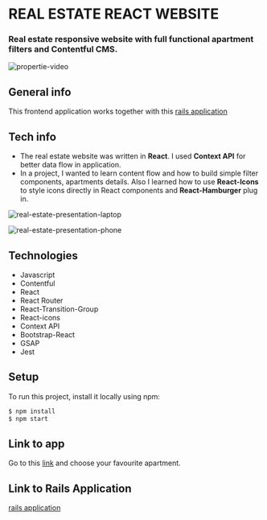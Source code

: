 # REAL ESTATE REACT WEBSITE
### Real estate responsive website with full functional apartment filters and Contentful CMS.

![propertie-video](https://user-images.githubusercontent.com/61030079/90961870-284f1280-e4ac-11ea-985f-7cbcd99613eb.gif)

## General info

This frontend application works together with this
[rails application](https://github.com/Strevitz)

## Tech info

- The real estate website was written in **React**. I used **Context API** for better data flow in application.
- In a project, I wanted to learn content flow and how to build simple filter components, apartments details. Also I learned how to use **React-Icons** to style icons directly in React components and **React-Hamburger** plug in.

![real-estate-presentation-laptop](https://user-images.githubusercontent.com/61030079/90545409-e579fb80-e188-11ea-9afa-0196b330ef3f.png)

![real-estate-presentation-phone](https://user-images.githubusercontent.com/61030079/90545469-fd517f80-e188-11ea-853c-898c13fa1948.png)

## Technologies

- Javascript
- Contentful
- React
- React Router
- React-Transition-Group
- React-icons
- Context API
- Bootstrap-React
- GSAP
- Jest

## Setup

To run this project, install it locally using npm:

```sh
$ npm install
$ npm start
```

## Link to app

Go to this [link](https://propertie.netlify.app/) and choose your favourite apartment.


## Link to Rails Application

[rails application](https://github.com/Strevitz/real-estate-website)
